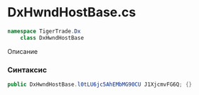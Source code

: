 
# DxHwndHostBase.cs
```csharp
namespace TigerTrade.Dx  
    class DxHwndHostBase
```

Описание

### Синтаксис
```csharp
public DxHwndHostBase.l0tLU6jc5AhEMbMG90CU J1XjcmvFG6Q; {}
```
